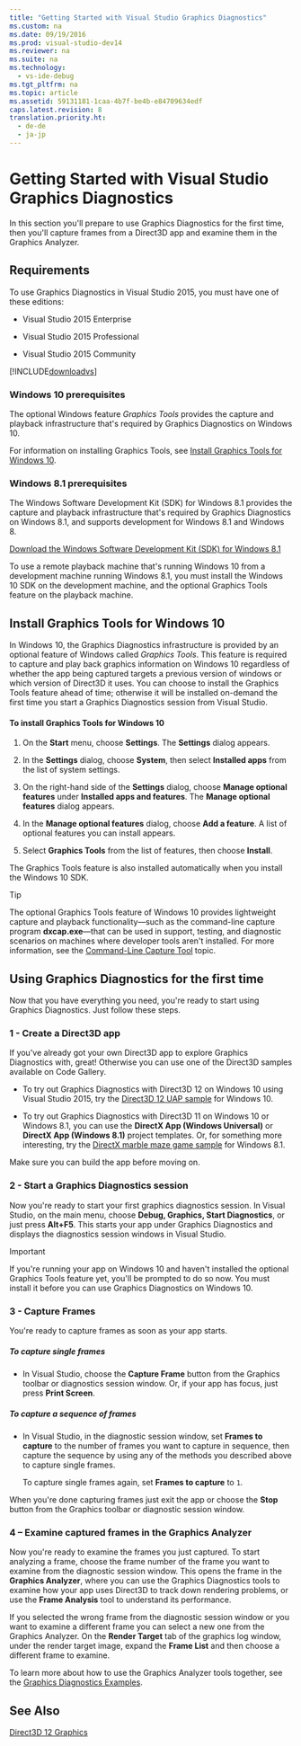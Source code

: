 ```yaml
---
title: "Getting Started with Visual Studio Graphics Diagnostics"
ms.custom: na
ms.date: 09/19/2016
ms.prod: visual-studio-dev14
ms.reviewer: na
ms.suite: na
ms.technology: 
  - vs-ide-debug
ms.tgt_pltfrm: na
ms.topic: article
ms.assetid: 59131181-1caa-4b7f-be4b-e84709634edf
caps.latest.revision: 8
translation.priority.ht: 
  - de-de
  - ja-jp
---
```

# Getting Started with Visual Studio Graphics Diagnostics
In this section you'll prepare to use Graphics Diagnostics for the first time, then you'll capture frames from a Direct3D app and examine them in the Graphics Analyzer.  
  
## Requirements  
 To use Graphics Diagnostics in Visual Studio 2015, you must have one of these editions:  
  
-   Visual Studio 2015 Enterprise  
  
-   Visual Studio 2015 Professional  
  
-   Visual Studio 2015 Community  
  
 [!INCLUDE[downloadvs](../vs140/includes/downloadvs_md.md)]  
  
### Windows 10 prerequisites  
 The optional Windows feature *Graphics Tools* provides the capture and playback infrastructure that's required by Graphics Diagnostics on Windows 10.  
  
 For information on installing Graphics Tools, see [Install Graphics Tools for Windows 10](#InstallGraphicsTools).  
  
### Windows 8.1 prerequisites  
 The Windows Software Development Kit (SDK) for Windows 8.1 provides the capture and playback infrastructure that's required by Graphics Diagnostics on Windows 8.1, and supports development for Windows 8.1 and Windows 8.  
  
 [Download the Windows Software Development Kit (SDK) for Windows 8.1](https://msdn.microsoft.com/en-us/windows/desktop/bg162891.aspx)  
  
 To use a remote playback machine that's running Windows 10 from a development machine running Windows 8.1, you must install the Windows 10 SDK on the development machine, and the optional Graphics Tools feature on the playback machine.  
  
##  <a name="InstallGraphicsTools"></a> Install Graphics Tools for Windows 10  
 In Windows 10, the Graphics Diagnostics infrastructure is provided by an optional feature of Windows called *Graphics Tools*. This feature is required to capture and play back graphics information on Windows 10 regardless of whether the app being captured targets a previous version of windows or which version of Direct3D it uses. You can choose to install the Graphics Tools feature ahead of time; otherwise it will be installed on-demand the first time you start a Graphics Diagnostics session from Visual Studio.  
  
#### To install Graphics Tools for Windows 10  
  
1.  On the **Start** menu, choose **Settings**. The **Settings** dialog appears.  
  
2.  In the **Settings** dialog, choose **System**, then select **Installed apps** from the list of system settings.  
  
3.  On the right-hand side of the **Settings** dialog, choose **Manage optional features** under **Installed apps and features**. The **Manage optional features** dialog appears.  
  
4.  In the **Manage optional features** dialog, choose **Add a feature**. A list of optional features you can install appears.  
  
5.  Select **Graphics Tools** from the list of features, then choose **Install**.  
  
 The Graphics Tools feature is also installed automatically when you install the Windows 10 SDK.  
  
> [!TIP]
>  The optional Graphics Tools feature of Windows 10 provides lightweight capture and playback functionality—such as the command-line capture program **dxcap.exe**—that can be used in support, testing, and diagnostic scenarios on machines where developer tools aren't installed. For more information, see the [Command-Line Capture Tool](../vs140/Command-Line-Capture-Tool.md) topic.  
  
## Using Graphics Diagnostics for the first time  
 Now that you have everything you need, you're ready to start using Graphics Diagnostics. Just follow these steps.  
  
### 1 - Create a Direct3D app  
 If you've already got your own Direct3D app to explore Graphics Diagnostics with, great! Otherwise you can use one of the Direct3D samples available on Code Gallery.  
  
-   To try out Graphics Diagnostics with Direct3D 12 on Windows 10 using Visual Studio 2015, try the [Direct3D 12 UAP sample](https://code.msdn.microsoft.com/Direct3D-12-UAP-Sample-ecb1779f) for Windows 10.  
  
-   To try out Graphics Diagnostics with Direct3D 11 on Windows 10 or Windows 8.1, you can use the **DirectX App (Windows Universal)** or  **DirectX App (Windows 8.1)** project templates. Or, for something more interesting, try the [DirectX marble maze game sample](https://code.msdn.microsoft.com/windowsapps/DirectX-Marble-Maze-Game-e4806345) for Windows 8.1.  
  
 Make sure you can build the app before moving on.  
  
### 2 - Start a Graphics Diagnostics session  
 Now you're ready to start your first graphics diagnostics session. In Visual Studio, on the main menu, choose **Debug, Graphics, Start Diagnostics**, or just press **Alt+F5**. This starts your app under Graphics Diagnostics and displays the diagnostics session windows in Visual Studio.  
  
> [!IMPORTANT]
>  If you're running your app on Windows 10 and haven't installed the optional Graphics Tools feature yet, you'll be prompted to do so now. You must install it before you can use Graphics Diagnostics on Windows 10.  
  
### 3 - Capture Frames  
 You're ready to capture frames as soon as your app starts.  
  
##### To capture single frames  
  
-   In Visual Studio, choose the **Capture Frame** button from the Graphics toolbar or diagnostics session window. Or, if your app has focus, just press **Print Screen**.  
  
##### To capture a sequence of frames  
  
-   In Visual Studio, in the diagnostic session window, set **Frames to capture** to the number of frames you want to capture in sequence, then capture the sequence by using any of the methods you described above to capture single frames.  
  
     To capture single frames again, set **Frames to capture** to `1`.  
  
 When you're done capturing frames just exit the app or choose the **Stop** button from the Graphics toolbar or diagnostic session window.  
  
### 4 – Examine captured frames in the Graphics Analyzer  
 Now you're ready to examine the frames you just captured. To start analyzing a frame, choose the frame number of the frame you want to examine from the diagnostic session window. This opens the frame in the **Graphics Analyzer**, where you can use the Graphics Diagnostics tools to examine how your app uses Direct3D to track down rendering problems, or use the **Frame Analysis** tool to understand its performance.  
  
 If you selected the wrong frame from the diagnostic session window or you want to examine a different frame you can select a new one from the Graphics Analyzer. On the **Render Target** tab of the graphics log window, under the render target image, expand the **Frame List** and then choose a different frame to examine.  
  
 To learn more about how to use the Graphics Analyzer tools together, see the [Graphics Diagnostics Examples](../vs140/Graphics-Diagnostics-Examples.md).  
  
## See Also  
 [Direct3D 12 Graphics](assetId:///52094ae3-3b44-4689-9ee7-1ba1b3a779cb)